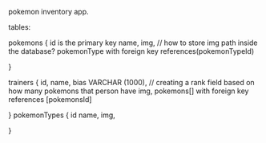 pokemon inventory app.

tables:

pokemons {
id is the primary key
name,
img, // how to store img path inside the database?
pokemonType with foreign key references(pokemonTypeId)

}

trainers {
id,
name,
bias VARCHAR (1000),
// creating a rank field based on how many pokemons that person have
img,
pokemons[] with foreign key references [pokemonsId]

}
pokemonTypes {
id
name,
img,

}
